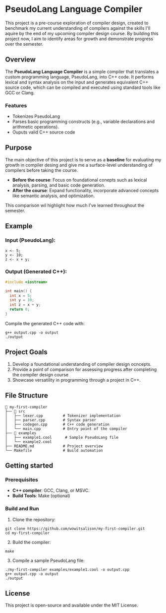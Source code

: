 # PseudoLang Language Compiler
This project is a pre-course exploration of compiler design, created to benchmark my current understanding of compilers against the skills I'll aquire by the end of my upcoming compiler design course. By building this project now, I aim to identify areas for growth and demonstrate progress over the semester.

## Overview
The **PseudoLang Language Compiler** is a simple compiler that translates a custom programming language, PseudoLang,  into C++ code. It performs lexical and syntax analysis on the input and generates equivalent C++ source code, which can be compiled and executed using standard tools like GCC or Clang.

### Features
- Tokenizes PseudoLang
- Parses basic programming constructs (e.g., variable declarations and arithmetic operations).
- Ouputs valid C++ source code

## Purpose
The main objective of this project is to serve as a **baseline** for evaluating my growth in compiler desing and give me a surface-level understanding of compilers before taking the course.
- **Before the course**: Focus on foundational conepts such as lexical analysis, parsing, and basic code generation.
- **After the course**: Expand functionality, incorporate advanced concepts like semantic analysis, and optimization.

This comparison wil highlight how much I've learned throughout the semester.

## Example
### Input (PseudoLang):
```
x <- 5;
y <- 10;
z <- x + y;
```

### Output (Generated C++):
```cpp
#include <iostream>

int main() {
  int x = 5;
  int y = 10;
  int z = x + y;
  return 0;
}
```
Compile the generated C++ code with:  
```
g++ output.cpp -o output
./output
```

## Project Goals
1. Develop a foundational understanding of compiler design ocncepts.
2. Provide a point of comparison for assessing progress after completing the compiler design course
3. Showcase versatility in programming through a project in C++.

## File Structure  
```plaintext
📂 my-first-compiler  
├── 📂 src  
│   ├── lexer.cpp         # Tokenizer implementation  
│   ├── parser.cpp        # Syntax parser  
│   ├── codegen.cpp       # C++ code generation  
│   └── main.cpp          # Entry point of the compiler  
├── 📂 examples  
│   ├── example1.cool      # Sample PseudoLang file  
│   └── example2.cool  
├── README.md             # Project overview  
└── Makefile              # Build automation  
```

## Getting started
### Prerequisites
- **C++ compiler**: GCC, Clang, or MSVC.
- **Build Tools**: Make (optional)

### Build and Run
1. Clone the repository:
```
git clone https://github.com/wowitsalison/my-first-compiler.git
cd my-first-compiler
```
2. Build the compiler:
```
make
```
3. Compile a sample PseudoLang file:
```
./my-first-compiler examples/example1.cool -o output.cpp
g++ output.cpp -o output
./output
```

## License
This project is open-source and available under the MIT License.
